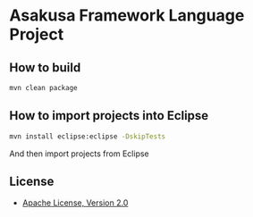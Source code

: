 # Asakusa Framework Language Project

## How to build
```sh
mvn clean package
```

## How to import projects into Eclipse
```sh
mvn install eclipse:eclipse -DskipTests
```

And then import projects from Eclipse

## License
* [Apache License, Version 2.0](http://www.apache.org/licenses/LICENSE-2.0)

